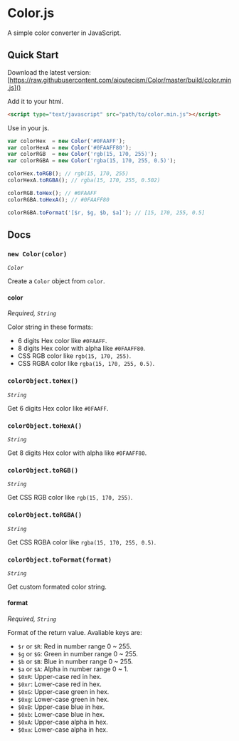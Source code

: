 # Color.js

A simple color converter in JavaScript.


## Quick Start

Download the latest version:
[https://raw.githubusercontent.com/aioutecism/Color/master/build/color.min.js]()

Add it to your html.

```html
<script type="text/javascript" src="path/to/color.min.js"></script>
```

Use in your js.

```js
var colorHex  = new Color('#0FAAFF');
var colorHexA = new Color('#0FAAFF80');
var colorRGB  = new Color('rgb(15, 170, 255)');
var colorRGBA = new Color('rgba(15, 170, 255, 0.5)');

colorHex.toRGB(); // rgb(15, 170, 255)
colorHexA.toRGBA(); // rgba(15, 170, 255, 0.502)

colorRGB.toHex(); // #0FAAFF
colorRGBA.toHexA(); // #0FAAFF80

colorRGBA.toFormat('[$r, $g, $b, $a]'); // [15, 170, 255, 0.5]
```


## Docs

### `new Color(color)`

*`Color`*

Create a `Color` object from `color`.

#### color

*Required, `String`*

Color string in these formats:

* 6 digits Hex color like `#0FAAFF`.
* 8 digits Hex color with alpha like `#0FAAFF80`.
* CSS RGB color like `rgb(15, 170, 255)`.
* CSS RGBA color like `rgba(15, 170, 255, 0.5)`.

### `colorObject.toHex()`

*`String`*

Get 6 digits Hex color like `#0FAAFF`.

### `colorObject.toHexA()`

*`String`*

Get 8 digits Hex color with alpha like `#0FAAFF80`.

### `colorObject.toRGB()`

*`String`*

Get CSS RGB color like `rgb(15, 170, 255)`.

### `colorObject.toRGBA()`

*`String`*

Get CSS RGBA color like `rgba(15, 170, 255, 0.5)`.

### `colorObject.toFormat(format)`

*`String`*

Get custom formated color string.

#### format

*Required, `String`*

Format of the return value.
Avaliable keys are:

* `$r` or `$R`: Red in number range 0 ~ 255.
* `$g` or `$G`: Green in number range 0 ~ 255.
* `$b` or `$B`: Blue in number range 0 ~ 255.
* `$a` or `$A`: Alpha in number range 0 ~ 1.
* `$0xR`: Upper-case red in hex.
* `$0xr`: Lower-case red in hex.
* `$0xG`: Upper-case green in hex.
* `$0xg`: Lower-case green in hex.
* `$0xB`: Upper-case blue in hex.
* `$0xb`: Lower-case blue in hex.
* `$0xA`: Upper-case alpha in hex.
* `$0xa`: Lower-case alpha in hex.
